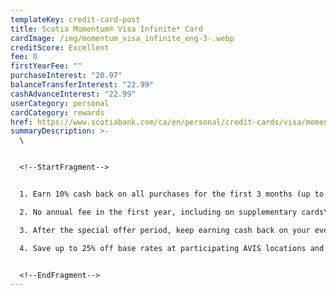 ```yaml
---
templateKey: credit-card-post
title: Scotia Momentum® Visa Infinite* Card
cardImage: /img/momentum_visa_infinite_eng-3-.webp
creditScore: Excellent
fee: 0
firstYearFee: ""
purchaseInterest: "20.97"
balanceTransferInterest: "22.99"
cashAdvanceInterest: "22.99"
userCategory: personal
cardCategory: rewards
href: https://www.scotiabank.com/ca/en/personal/credit-cards/visa/momentum-infinite-card.html
summaryDescription: >-
  \


  <!--StartFragment-->


  1. Earn 10% cash back on all purchases for the first 3 months (up to $2,000 in total purchases).\

  2. No annual fee in the first year, including on supplementary cards\

  3. After the special offer period, keep earning cash back on your everyday purchases.\

  4. Save up to 25% off base rates at participating AVIS locations and at participating Budget locations in Canada and the U.S. when you pay with your Scotia Momentum® Visa Infinite* Card.


  <!--EndFragment-->
---
```

